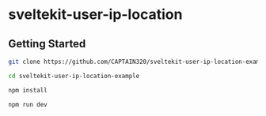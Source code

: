 # sveltekit-user-ip-location

## Getting Started

```bash
git clone https://github.com/CAPTAIN320/sveltekit-user-ip-location-example.git

cd sveltekit-user-ip-location-example

npm install

npm run dev
```
